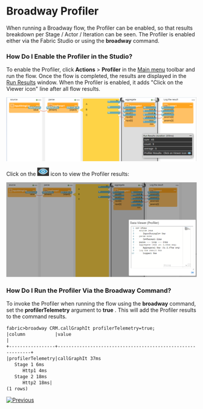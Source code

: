 # Broadway Profiler

When running a Broadway flow, the Profiler can be enabled, so that results breakdown per Stage / Actor / Iteration can be seen. The Profiler is enabled either via the Fabric Studio or using the **broadway** command. 

### How Do I Enable the Profiler in the Studio?

To enable the Profiler, click **Actions** > **Profiler** in the [Main menu](18_broadway_flow_window.md#main-menu) toolbar and run the flow. Once the flow is completed, the results are displayed in the [Run Results](18_broadway_flow_window.md#run-results-window) window. When the Profiler is enabled, it adds "Click on the Viewer icon" line after all flow results. 

![image](images/99_31_01.PNG)

Click on the <img src="images/99_31_02.PNG" alt="image" style="zoom:67%;" /> icon to view the Profiler results:

![image](images/99_31_03.PNG)

### How Do I Run the Profiler Via the Broadway Command?

To invoke the Profiler when running the flow using the **broadway** command, set the **profilerTelemetry** argument to **true** . This will add the Profiler results to the command results.

~~~
fabric>broadway CRM.callGraphIt profilerTelemetry=true;
|column           |value                                                       |
+-----------------+------------------------------------------------------------+
|profilerTelemetry|callGraphIt 37ms
   Stage 1 6ms
      Http1 4ms
   Stage 2 18ms
      Http2 18ms|
(1 rows)
~~~



[![Previous](/articles/images/Previous.png)](30_support_parallel_execution.md)

